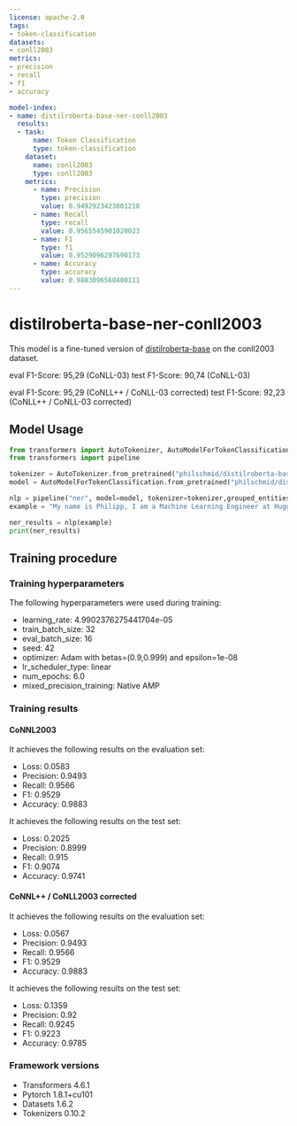 ```yaml
---
license: apache-2.0
tags:
- token-classification
datasets:
- conll2003
metrics:
- precision
- recall
- f1
- accuracy

model-index:
- name: distilroberta-base-ner-conll2003
  results:
  - task:
      name: Token Classification
      type: token-classification
    dataset:
      name: conll2003
      type: conll2003
    metrics:
      - name: Precision
        type: precision
        value: 0.9492923423001218
      - name: Recall
        type: recall
        value: 0.9565545901020023
      - name: F1
        type: f1
        value: 0.9529096297690173
      - name: Accuracy
        type: accuracy
        value: 0.9883096560400111
---
```


<!-- This model card has been generated automatically according to the information the Trainer had access to. You
should probably proofread and complete it, then remove this comment. -->

# distilroberta-base-ner-conll2003

This model is a fine-tuned version of [distilroberta-base](https://huggingface.co/distilroberta-base) on the conll2003 dataset.

eval F1-Score: 95,29 (CoNLL-03)
test F1-Score: 90,74 (CoNLL-03)

eval F1-Score: 95,29 (CoNLL++ / CoNLL-03 corrected)
test F1-Score: 92,23 (CoNLL++ / CoNLL-03 corrected)


## Model Usage

```python
from transformers import AutoTokenizer, AutoModelForTokenClassification
from transformers import pipeline

tokenizer = AutoTokenizer.from_pretrained("philschmid/distilroberta-base-ner-conll2003")
model = AutoModelForTokenClassification.from_pretrained("philschmid/distilroberta-base-ner-conll2003")

nlp = pipeline("ner", model=model, tokenizer=tokenizer,grouped_entities=True)
example = "My name is Philipp, I am a Machine Learning Engineer at HuggingFace and live in Nuremberg"

ner_results = nlp(example)
print(ner_results)
```


## Training procedure

### Training hyperparameters

The following hyperparameters were used during training:
- learning_rate: 4.9902376275441704e-05
- train_batch_size: 32
- eval_batch_size: 16
- seed: 42
- optimizer: Adam with betas=(0.9,0.999) and epsilon=1e-08
- lr_scheduler_type: linear
- num_epochs: 6.0
- mixed_precision_training: Native AMP

### Training results

#### CoNNL2003

It achieves the following results on the evaluation set:
- Loss: 0.0583
- Precision: 0.9493
- Recall: 0.9566
- F1: 0.9529
- Accuracy: 0.9883

It achieves the following results on the test set:
- Loss: 0.2025
- Precision: 0.8999
- Recall: 0.915
- F1: 0.9074
- Accuracy: 0.9741

#### CoNNL++ / CoNLL2003 corrected

It achieves the following results on the evaluation set:
- Loss: 0.0567
- Precision: 0.9493
- Recall: 0.9566
- F1: 0.9529
- Accuracy: 0.9883

It achieves the following results on the test set:
- Loss: 0.1359
- Precision: 0.92
- Recall: 0.9245
- F1: 0.9223
- Accuracy: 0.9785


### Framework versions

- Transformers 4.6.1
- Pytorch 1.8.1+cu101
- Datasets 1.6.2
- Tokenizers 0.10.2
